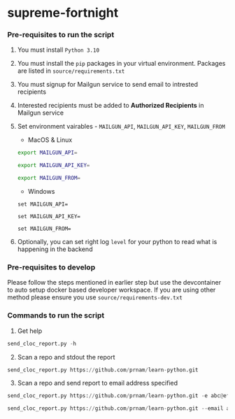 # supreme-fortnight

### Pre-requisites to run the script

1. You must install `Python 3.10`
2. You must install the `pip` packages in your virtual environment. Packages are listed in `source/requirements.txt`
3. You must signup for Mailgun service to send email to intrested recipients
4. Interested recipients must be added to **Authorized Recipients** in Mailgun service
5. Set environment vairables - `MAILGUN_API`, `MAILGUN_API_KEY`, `MAILGUN_FROM`
    - MacOS & Linux
    ```zsh
    export MAILGUN_API=
    ```

    ```zsh
    export MAILGUN_API_KEY=
    ```

    ```zsh
    export MAILGUN_FROM=
    ```
    
    - Windows
    ```pwsh
    set MAILGUN_API=
    ```

    ```pwsh
    set MAILGUN_API_KEY=
    ```

    ```pwsh
    set MAILGUN_FROM=
    ```
    
6. Optionally, you can set right log `level` for your python to read what is happening in the backend

### Pre-requisites to develop

Please follow the steps mentioned in earlier step but use the devcontainer to auto setup docker based developer workspace. If you are using other method please ensure you use `source/requirements-dev.txt`

### Commands to run the script

1. Get help
```python
send_cloc_report.py -h
```

2. Scan a repo and stdout the report

```python
send_cloc_report.py https://github.com/prnam/learn-python.git
```

3. Scan a repo and send report to email address specified

```python
send_cloc_report.py https://github.com/prnam/learn-python.git -e abc@efg.com xyz@abc.in
```

```python
send_cloc_report.py https://github.com/prnam/learn-python.git --email abc@efg.com xyz@abc.in
```
